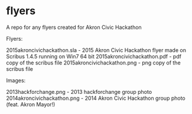 # flyers
A repo for any flyers created for Akron Civic Hackathon

Flyers:

2015akroncivichackathon.sla - 2015 Akron Civic Hackathon flyer made on Scribus 1.4.5 running on Win7 64 bit
2015akroncivichackathon.pdf - pdf copy of the scribus file
2015akroncivichackathon.png - png copy of the scribus file

Images:

2013hackforchange.png - 2013 hackforchange group photo
2014akroncivichackathon.png - 2014 Akron Civic Hackathon group photo (feat. Akron Mayor!)
